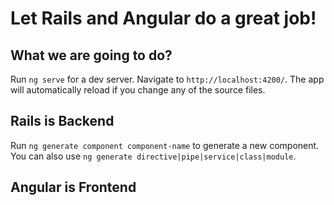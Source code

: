 # Let Rails and Angular do a great job!

## What we are going to do?

Run `ng serve` for a dev server. Navigate to `http://localhost:4200/`. The app will automatically reload if you change any of the source files.

## Rails is Backend

Run `ng generate component component-name` to generate a new component. You can also use `ng generate directive|pipe|service|class|module`.

## Angular is Frontend
